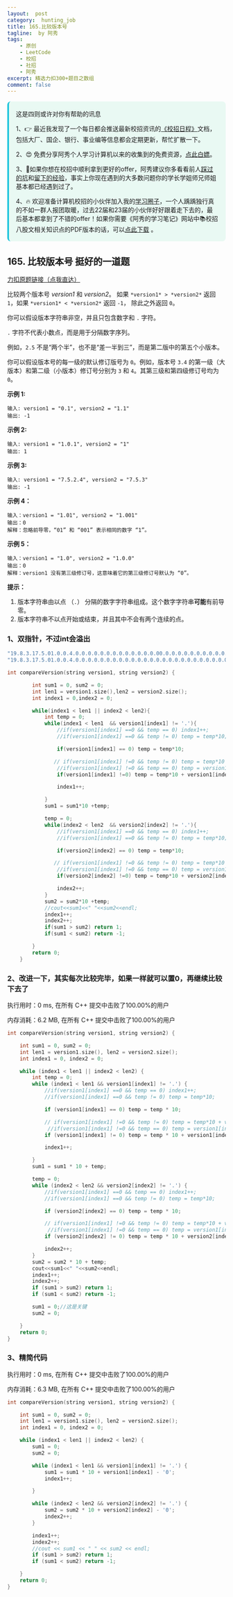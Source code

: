 ```yaml
---
layout:  post
category:  hunting_job
title: 165.比较版本号
tagline:  by 阿秀
tags:
    - 原创
    - LeetCode
    - 校招
    - 社招
    - 阿秀
excerpt: 精选力扣300+题目之数组
comment: false
---
```




<div style="border-color: #24C6DC;
            background-color: #e9f9f3;         
            margin: 1rem 0;
        padding: .25rem 1rem;
        border-left-width: .3rem;
        border-left-style: solid;
        border-radius: .5rem;
        color: inherit;">
  <p>这是四则或许对你有帮助的讯息</p>
  <p>1、👉 最近我发现了一个每日都会推送最新校招资讯的<a style="text-decoration: underline" href="https://flowus.cn/ee50d5eb-3cd5-4f74-880e-95b215dd4ff2" target="_blank">《校招日程》</a>文档，包括大厂、国企、银行、事业编等信息都会定期更新，帮忙扩散一下。</p>  
  <p>2、😍
    免费分享阿秀个人学习计算机以来的收集到的免费资源，<a style="text-decoration: underline" href="/notes/07-resources/01-free/01-introduce.html" target="_blank">点此白嫖</a>。
  </p>
  <p>3、🚀如果你想在校招中顺利拿到更好的offer，阿秀建议你多看看前人<a style="text-decoration: underline" href="https://www.yuque.com/tuobaaxiu/httmmc/npg1k81zeq4wfpyz" target="_blank">踩过的坑</a>和<a style="text-decoration: underline"  target="_blank" href="https://www.yuque.com/tuobaaxiu/httmmc/gge9ppd0mbu2d3dp">留下的经验</a>，事实上你现在遇到的大多数问题你的学长学姐师兄师姐基本都已经遇到过了。
  </p>
  <p>4、🔥 欢迎准备计算机校招的小伙伴加入我的<a  style="text-decoration: underline" href="https://www.yuque.com/tuobaaxiu/httmmc/xg0otqvc17wfx4u9" target="_blank">学习圈子</a>，一个人踽踽独行真的不如一群人报团取暖，过去22届和23届的小伙伴好好跟着走下去的，最后基本都拿到了不错的offer！如果你需要《阿秀的学习笔记》网站中📚︎校招八股文相关知识点的PDF版本的话，可以<a style="text-decoration: underline" href="/notes/08-other/02-question.html#_5、如何下载阿秀的学习笔记内容pdf版本" target="_blank">点此下载</a> 。</p>   </div>


## 165. 比较版本号 挺好的一道题

[力扣原题链接（点我直达）](https://leetcode-cn.com/problems/compare-version-numbers/)

比较两个版本号 *version1* 和 *version2*。
如果 `*version1* > *version2*` 返回 `1`，如果 `*version1* < *version2*` 返回 `-1`， 除此之外返回 `0`。

你可以假设版本字符串非空，并且只包含数字和 `.` 字符。

 `.` 字符不代表小数点，而是用于分隔数字序列。

例如，`2.5` 不是“两个半”，也不是“差一半到三”，而是第二版中的第五个小版本。

你可以假设版本号的每一级的默认修订版号为 `0`。例如，版本号 `3.4` 的第一级（大版本）和第二级（小版本）修订号分别为 `3` 和 `4`。其第三级和第四级修订号均为 `0`。


**示例 1:**

```
输入: version1 = "0.1", version2 = "1.1"
输出: -1
```

**示例 2:**

```
输入: version1 = "1.0.1", version2 = "1"
输出: 1
```

**示例 3:**

```
输入: version1 = "7.5.2.4", version2 = "7.5.3"
输出: -1
```

**示例 4：**

```
输入：version1 = "1.01", version2 = "1.001"
输出：0
解释：忽略前导零，“01” 和 “001” 表示相同的数字 “1”。
```

**示例 5：**

```
输入：version1 = "1.0", version2 = "1.0.0"
输出：0
解释：version1 没有第三级修订号，这意味着它的第三级修订号默认为 “0”。
```

 

**提示：**

1. 版本字符串由以点 （`.`） 分隔的数字字符串组成。这个数字字符串**可能**有前导零。
2. 版本字符串不以点开始或结束，并且其中不会有两个连续的点。





### 1、双指针，不过int会溢出

~~~cpp
"19.8.3.17.5.01.0.0.4.0.0.0.0.0.0.0.0.0.0.0.0.0.00.0.0.0.0.0.0.0.0.0.0.0.0.0.0.0.0.0.0.0.0.0.0.0.0.0.0.0.0.0.0.0.0.0.0.0.0.0.0.0.0.0.0.0.0.0.0.0.0.0.0.0.0.0.0.0.0.0.0.0.0.0.0.0.0.0.0.0.0.0.0.0.0.0.0.0.0.0.0.0.0.0.0.0.0.0.0.0.0.0.0.0.0.000000.0.0.0.0.0.0.0.0.0.0.0.0.0.0.0.0.0.0.0.0.0.0.0.0.0.0.0.0.0.0.0.0.0.0.000000"
"19.8.3.17.5.01.0.0.4.0.0.0.0.0.0.0.0.0.0.0.0.0.0.0.0.0.0.0.0.0.0.0.0.0.0.0.0.0.0.0.0.0.0.0.0.0.0.0.0.0.0.0.0.0.0.0.0.0.0.0.0.0.0.0.0.0.0.0.0.0.0.0.0.0.0.0.0.0.0.0.0.0.0.0.0.0.0.0.0.0.0.0.0.0.0.0.0.0.0.0.0.0.0.0.0.0.0.0.0.0.0.0.0.0000.0.0.0.0.0.0.0.0.0.0.0.0.0.0.0.0.0.0.0.0.0.0.0.0.0.0.0.0.0.0.0.0.0.0.0.0.0.0.000000"
~~~





~~~cpp
int compareVersion(string version1, string version2) {

        int sum1 = 0, sum2 = 0;
        int len1 = version1.size(),len2 = version2.size();
        int index1 = 0,index2 = 0;

        while(index1 < len1 || index2 < len2){
            int temp = 0;
            while(index1 < len1  && version1[index1] != '.'){
                //if(version1[index1] ==0 && temp == 0) index1++;
                //if(version1[index1] ==0 && temp != 0) temp = temp*10;

                if(version1[index1] == 0) temp = temp*10;

               // if(version1[index1] !=0 && temp != 0) temp = temp*10 + version1[index1]-'0';
                //if(version1[index1] !=0 && temp == 0) temp = version1[index1] - '0';
                if(version1[index1] !=0) temp = temp*10 + version1[index1]-'0';

                index1++;

            }
            sum1 = sum1*10 +temp;

            temp = 0;
            while(index2 < len2  && version2[index2] != '.'){
                //if(version1[index1] ==0 && temp == 0) index1++;
                //if(version1[index1] ==0 && temp != 0) temp = temp*10;

                if(version2[index2] == 0) temp = temp*10;

               // if(version1[index1] !=0 && temp != 0) temp = temp*10 + version1[index1]-'0';
                //if(version1[index1] !=0 && temp == 0) temp = version1[index1] - '0';
                if(version2[index2] !=0) temp = temp*10 + version2[index2]-'0';

                index2++;
            }
            sum2 = sum2*10 +temp;
            //cout<<sum1<<" "<<sum2<<endl;
            index1++;
            index2++;
            if(sum1 > sum2) return 1;
            if(sum1 < sum2) return -1;

        }
        return 0;
    }
~~~





### 2、改进一下，其实每次比较完毕，如果一样就可以置0，再继续比较下去了

执行用时：0 ms, 在所有 C++ 提交中击败了100.00%的用户

内存消耗：6.2 MB, 在所有 C++ 提交中击败了100.00%的用户

~~~cpp
int compareVersion(string version1, string version2) {

	int sum1 = 0, sum2 = 0;
	int len1 = version1.size(), len2 = version2.size();
	int index1 = 0, index2 = 0;

	while (index1 < len1 || index2 < len2) {
		int temp = 0;
		while (index1 < len1 && version1[index1] != '.') {
			//if(version1[index1] ==0 && temp == 0) index1++;
			//if(version1[index1] ==0 && temp != 0) temp = temp*10;

			if (version1[index1] == 0) temp = temp * 10;

			// if(version1[index1] !=0 && temp != 0) temp = temp*10 + version1[index1]-'0';
			 //if(version1[index1] !=0 && temp == 0) temp = version1[index1] - '0';
			if (version1[index1] != 0) temp = temp * 10 + version1[index1] - '0';

			index1++;

		}
		sum1 = sum1 * 10 + temp;

		temp = 0;
		while (index2 < len2 && version2[index2] != '.') {
			//if(version1[index1] ==0 && temp == 0) index1++;
			//if(version1[index1] ==0 && temp != 0) temp = temp*10;

			if (version2[index2] == 0) temp = temp * 10;

			// if(version1[index1] !=0 && temp != 0) temp = temp*10 + version1[index1]-'0';
			 //if(version1[index1] !=0 && temp == 0) temp = version1[index1] - '0';
			if (version2[index2] != 0) temp = temp * 10 + version2[index2] - '0';

			index2++;
		}
		sum2 = sum2 * 10 + temp;
		cout<<sum1<<" "<<sum2<<endl;
		index1++;
		index2++;
		if (sum1 > sum2) return 1;
		if (sum1 < sum2) return -1;

		sum1 = 0;//这是关键
		sum2 = 0;

	}
	return 0;
}
~~~

### 3、精简代码

执行用时：0 ms, 在所有 C++ 提交中击败了100.00%的用户

内存消耗：6.3 MB, 在所有 C++ 提交中击败了100.00%的用户



~~~cpp
int compareVersion(string version1, string version2) {

	int sum1 = 0, sum2 = 0;
	int len1 = version1.size(), len2 = version2.size();
	int index1 = 0, index2 = 0;

	while (index1 < len1 || index2 < len2) {
		sum1 = 0;
		sum2 = 0;

		while (index1 < len1 && version1[index1] != '.') {
			sum1 = sum1 * 10 + version1[index1] - '0';
			index1++;

		}

		while (index2 < len2 && version2[index2] != '.') {
            sum2 = sum2 * 10 + version2[index2] - '0';
			index2++;
		}

		index1++;
		index2++;
		//cout << sum1 << " " << sum2 << endl;
		if (sum1 > sum2) return 1;
		if (sum1 < sum2) return -1;

	}
	return 0;
}
~~~



